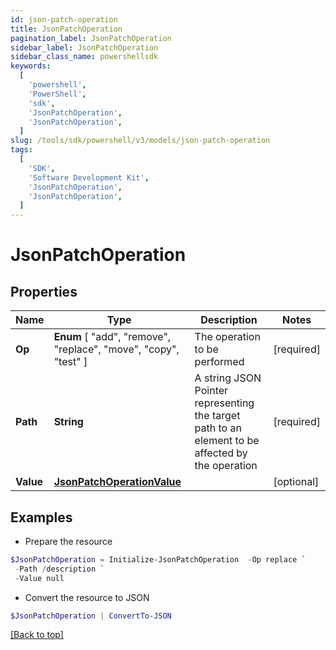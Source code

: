 ```yaml
---
id: json-patch-operation
title: JsonPatchOperation
pagination_label: JsonPatchOperation
sidebar_label: JsonPatchOperation
sidebar_class_name: powershellsdk
keywords:
  [
    'powershell',
    'PowerShell',
    'sdk',
    'JsonPatchOperation',
    'JsonPatchOperation',
  ]
slug: /tools/sdk/powershell/v3/models/json-patch-operation
tags:
  [
    'SDK',
    'Software Development Kit',
    'JsonPatchOperation',
    'JsonPatchOperation',
  ]
---
```


# JsonPatchOperation

## Properties

| Name | Type | Description | Notes |
| --- | --- | --- | --- |
| **Op** | **Enum** [ "add", "remove", "replace", "move", "copy", "test" ] | The operation to be performed | [required] |
| **Path** | **String** | A string JSON Pointer representing the target path to an element to be affected by the operation | [required] |
| **Value** | [**JsonPatchOperationValue**](json-patch-operation-value) |  | [optional] |

## Examples

- Prepare the resource

```powershell
$JsonPatchOperation = Initialize-JsonPatchOperation  -Op replace `
 -Path /description `
 -Value null
```

- Convert the resource to JSON

```powershell
$JsonPatchOperation | ConvertTo-JSON
```

[[Back to top]](#)
